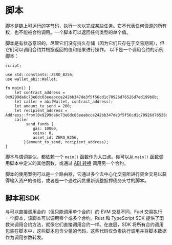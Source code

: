 # 脚本

脚本是链上可运行的字节码，执行一次以完成某些任务。它不代表任何资源的所有权，也不能被合约调用。一个脚本可以返回任何类型的单个值。

脚本是有状态意识的，尽管它们没有持久存储（因为它们只存在于交易期间），但它们可以调用合约并根据返回的值和结果进行操作。
以下是一个调用合约的示例脚本：

```sway
script;

use std::constants::ZERO_B256;
use wallet_abi::Wallet;

fn main() {
    let contract_address = 0x9299da6c73e6dc03eeabcce242bb347de3f5f56cd1c70926d76526d7ed199b8b;
    let caller = abi(Wallet, contract_address);
    let amount_to_send = 200;
    let recipient_address = Address::from(0x9299da6c73e6dc03eeabcce242bb347de3f5f56cd1c70926d76526d7ed199b8b);
    caller
        .send_funds {
            gas: 10000,
            coins: 0,
            asset_id: ZERO_B256,
        }(amount_to_send, recipient_address);
}
```

脚本与谓词类似，都依赖一个 `main()` 函数作为入口点。你可以从 `main()` 函数调用脚本中定义的其他函数，或通过 [ABI 转换](./smart_contracts.md#calling-a-smart-contract-from-a-script) 调用另一个合约。

脚本的使用案例可以是一个路由器，它通过多个去中心化交易所进行资金交易以获得输入资产的价格，或者是一个通过闪贷重新调整抵押债务头寸的脚本。

## 脚本和SDK

与可以直接调用合约（但只能调用单个合约）的 EVM 交易不同，Fuel 交易执行一个脚本，该脚本可以调用零个或多个合约。Rust 和 TypeScript SDK 提供了函数来调用合约方法，就像它们直接调用合约一样。在底层，SDK 将所有合约调用包装在脚本中，这些脚本包含少量的代码，这些代码仅负责执行调用并将脚本数据作为调用参数转发。